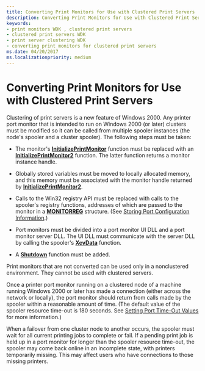 ```yaml
---
title: Converting Print Monitors for Use with Clustered Print Servers
description: Converting Print Monitors for Use with Clustered Print Servers
keywords:
- print monitors WDK , clustered print servers
- clustered print servers WDK
- print server clustering WDK
- converting print monitors for clustered print servers
ms.date: 04/20/2017
ms.localizationpriority: medium
---
```


# Converting Print Monitors for Use with Clustered Print Servers





Clustering of print servers is a new feature of Windows 2000. Any printer port monitor that is intended to run on Windows 2000 (or later) clusters must be modified so it can be called from multiple spooler instances (the node's spooler and a cluster spooler). The following steps must be taken:

-   The monitor's [**InitializePrintMonitor**](/windows-hardware/drivers/ddi/winsplp/nf-winsplp-initializeprintmonitor) function must be replaced with an [**InitializePrintMonitor2**](/windows-hardware/drivers/ddi/winsplp/nf-winsplp-initializeprintmonitor2) function. The latter function returns a monitor instance handle.

-   Globally stored variables must be moved to locally allocated memory, and this memory must be associated with the monitor handle returned by [**InitializePrintMonitor2**](/windows-hardware/drivers/ddi/winsplp/nf-winsplp-initializeprintmonitor2).

-   Calls to the Win32 registry API must be replaced with calls to the spooler's registry functions, addresses of which are passed to the monitor in a [**MONITORREG**](/windows-hardware/drivers/ddi/winsplp/ns-winsplp-_monitorreg) structure. (See [Storing Port Configuration Information](storing-port-configuration-information.md).)

-   Port monitors must be divided into a port monitor UI DLL and a port monitor server DLL. The UI DLL must communicate with the server DLL by calling the spooler's [**XcvData**](/previous-versions/ff564255(v=vs.85)) function.

-   A [**Shutdown**](/previous-versions/ff562646(v=vs.85)) function must be added.

Print monitors that are not converted can be used only in a nonclustered environment. They cannot be used with clustered servers.

Once a printer port monitor running on a clustered node of a machine running Windows 2000 or later has made a connection (either across the network or locally), the port monitor should return from calls made by the spooler within a reasonable amount of time. (The default value of the spooler resource time-out is 180 seconds. See [Setting Port Time-Out Values](setting-port-time-out-values.md) for more information.)

When a failover from one cluster node to another occurs, the spooler must wait for all current printing jobs to complete or fail. If a pending print job is held up in a port monitor for longer than the spooler resource time-out, the spooler may come back online in an incomplete state, with printers temporarily missing. This may affect users who have connections to those missing printers.

 

